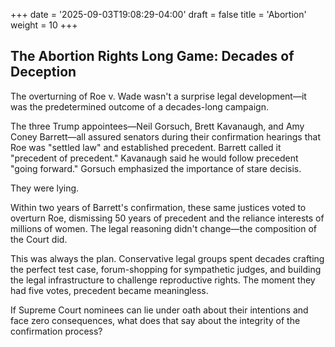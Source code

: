 +++
date = '2025-09-03T19:08:29-04:00'
draft = false
title = 'Abortion'
weight = 10
+++

## The Abortion Rights Long Game: Decades of Deception

The overturning of Roe v. Wade wasn't a surprise legal development—it was the predetermined outcome of a decades-long campaign.

<!--more-->

The three Trump appointees—Neil Gorsuch, Brett Kavanaugh, and Amy Coney Barrett—all assured senators during their confirmation hearings that Roe was "settled law" and established precedent. Barrett called it "precedent of precedent." Kavanaugh said he would follow precedent "going forward." Gorsuch emphasized the importance of stare decisis.

They were lying.

Within two years of Barrett's confirmation, these same justices voted to overturn Roe, dismissing 50 years of precedent and the reliance interests of millions of women. The legal reasoning didn't change—the composition of the Court did.

This was always the plan. Conservative legal groups spent decades crafting the perfect test case, forum-shopping for sympathetic judges, and building the legal infrastructure to challenge reproductive rights. The moment they had five votes, precedent became meaningless.

If Supreme Court nominees can lie under oath about their intentions and face zero consequences, what does that say about the integrity of the confirmation process?

